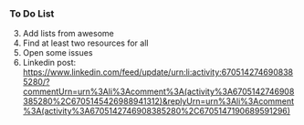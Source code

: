 ### To Do List

3. Add lists from awesome
4. Find at least two resources for all
7. Open some issues
8. Linkedin post: https://www.linkedin.com/feed/update/urn:li:activity:6705142746908385280/?commentUrn=urn%3Ali%3Acomment%3A(activity%3A6705142746908385280%2C6705145426988941312)&replyUrn=urn%3Ali%3Acomment%3A(activity%3A6705142746908385280%2C6705147190689591296)
